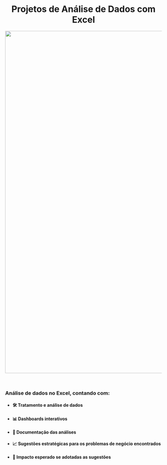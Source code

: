 <h1 align="center">Projetos de Análise de Dados com Excel</h1>

<p align="center">
  <img src="https://github.com/user-attachments/assets/3cebbc5a-f779-466a-b91c-18a9f745e8f3" alt="analise_vendas" width="1100" height="1100"/>
</p>

<br>

 ### Análise de dados no Excel, contando com:
 * #### 🛠 Tratamento e análise de dados
 * #### 📊 Dashboards interativos
 * #### 📑 Documentação das análises
 * #### 📈 Sugestões estratégicas para os problemas de negócio encontrados
 * #### 🚀 Impacto esperado se adotadas as sugestões
